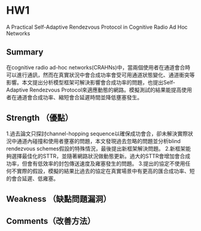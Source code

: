 # HW1
A Practical Self-Adaptive Rendezvous Protocol in Cognitive Radio Ad Hoc Networks
## Summary
在cognitive radio ad-hoc networks(CRAHNs)中，當兩個使用者在通道會合時可以進行通訊，然而在真實狀況中會合成功率會受可用通道狀態變化、通道衝突等影響。本文提出分析模型框架可解決影響會合成功率的問題，也提出Self-Adaptive Rendezvous Protocol來適應動態的網路。模擬測試的結果能提高使用者在通道會合成功率、縮短會合延遲時間並降低壅塞發生。
## Strength （優點）
1.過去論文只探討channel-hopping sequence以確保成功會合，卻未解決實際狀況中通道內碰撞和使用者壅塞的問題，本文發現過去忽略的問題並分析blind rendezvous schemes假設的特殊情況，最後提出新框架解決問題。
2.新框架能夠選擇最佳化的STTR，並隨著網路狀況做動態更新。過大的STTR會增加會合成功率，但會有低效率的封包傳送速度及雍塞發生的問題。
3.提出的協定不使用任何不實際的假設，模擬的結果比過去的協定在真實場景中有更高的匯合成功率、短的會合延遲、低雍塞。
## Weakness （缺點問題漏洞）

## Comments（改善方法）
